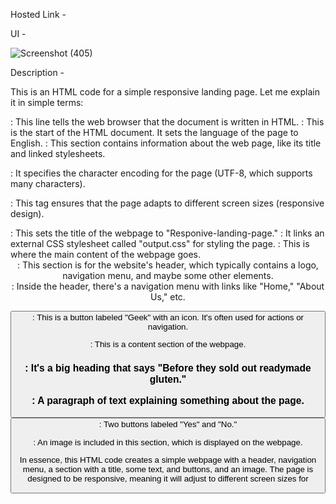 Hosted Link - 

UI -

![Screenshot (405)](https://github.com/shweta-sharma-1009/Taliwind-landing-page-/assets/128416925/591455f3-df57-43b5-afba-a82a6a628cd7)

Description - 
 
This is an HTML code for a simple responsive landing page. Let me explain it in simple terms:

<!DOCTYPE html>: This line tells the web browser that the document is written in HTML.

<html lang="en">: This is the start of the HTML document. It sets the language of the page to English.

<head>: This section contains information about the web page, like its title and linked stylesheets.

<meta charset="UTF-8">: It specifies the character encoding for the page (UTF-8, which supports many characters).

<meta name="viewport" content="width=device-width, initial-scale=1.0">: This tag ensures that the page adapts to different screen sizes (responsive design).

<title>Responive-landing-page</title>: This sets the title of the webpage to "Responive-landing-page."

<link rel="stylesheet" href="output.css">: It links an external CSS stylesheet called "output.css" for styling the page.

<body>: This is where the main content of the webpage goes.

<header>: This section is for the website's header, which typically contains a logo, navigation menu, and maybe some other elements.

<nav>: Inside the header, there's a navigation menu with links like "Home," "About Us," etc.

<button>: This is a button labeled "Geek" with an icon. It's often used for actions or navigation.

<section>: This is a content section of the webpage.

<h1>: It's a big heading that says "Before they sold out readymade gluten."

<p>: A paragraph of text explaining something about the page.

<button>: Two buttons labeled "Yes" and "No."

<img>: An image is included in this section, which is displayed on the webpage.

In essence, this HTML code creates a simple webpage with a header, navigation menu, a section with a title, some text, and buttons, and an image. The page is designed to be responsive, meaning it will adjust to different screen sizes for
